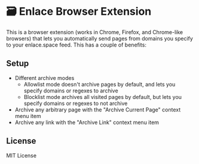 # 🗃 Enlace Browser Extension

This is a browser extension (works in Chrome, Firefox, and Chrome-like browsers) that lets you automatically send pages from domains you specify to your enlace.space feed. This has a couple of benefits:

## Setup

- Different archive modes
  - Allowlist mode doesn't archive pages by default, and lets you specify domains or regexes to archive
  - Blocklist mode archives all visited pages by default, but lets you specify domains or regexes to not archive
- Archive any arbitrary page with the "Archive Current Page" context menu item
- Archive any link with the "Archive Link" context menu item

## License

MIT License
